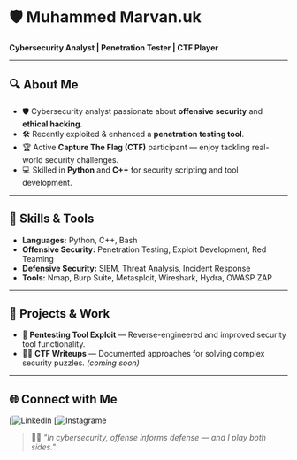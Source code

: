 # 🛡️ Muhammed Marvan.uk

**Cybersecurity Analyst | Penetration Tester | CTF Player**

---

## 🔍 About Me
- 🛡 Cybersecurity analyst passionate about **offensive security** and **ethical hacking**.
- 🛠 Recently exploited & enhanced a **penetration testing tool**.
- 🏆 Active **Capture The Flag (CTF)** participant — enjoy tackling real-world security challenges.
- 💻 Skilled in **Python** and **C++** for security scripting and tool development.

---

## 🚀 Skills & Tools
- **Languages:** Python, C++, Bash
- **Offensive Security:** Penetration Testing, Exploit Development, Red Teaming
- **Defensive Security:** SIEM, Threat Analysis, Incident Response
- **Tools:** Nmap, Burp Suite, Metasploit, Wireshark, Hydra, OWASP ZAP

---

## 📌 Projects & Work
- 🔧 **Pentesting Tool Exploit** — Reverse-engineered and improved security tool functionality.
- 🏴‍☠️ **CTF Writeups** — Documented approaches for solving complex security puzzles. *(coming soon)*

---

## 🌐 Connect with Me
[![LinkedIn](www.linkedin.com/in/muhammed-marvan-9ba5bb370)
[![Instagrame](https://www.instagram.com/marvann___?igsh=cWtpcTJhNW54OTZ2)

> 🕵️‍♂️ *"In cybersecurity, offense informs defense — and I play both sides."*
